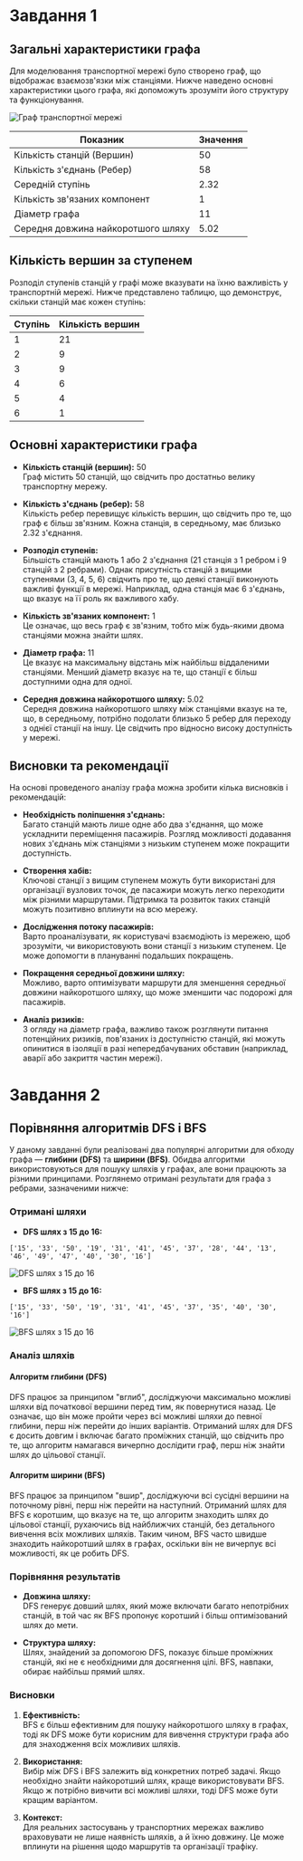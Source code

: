 # Завдання 1

## Загальні характеристики графа

Для моделювання транспортної мережі було створено граф, що відображає взаємозв'язки між станціями. Нижче наведено основні характеристики цього графа, які допоможуть зрозуміти його структуру та функціонування.

![Граф транспортної мережі](./task_01/results/transport_network_graph.png)

| **Показник**                       | **Значення** |
| ---------------------------------- | ------------ |
| Кількість станцій (Вершин)         | 50           |
| Кількість з'єднань (Ребер)         | 58           |
| Середній ступінь                   | 2.32         |
| Кількість зв'язаних компонент      | 1            |
| Діаметр графа                      | 11           |
| Середня довжина найкоротшого шляху | 5.02         |

## Кількість вершин за ступенем

Розподіл ступенів станцій у графі може вказувати на їхню важливість у транспортній мережі. Нижче представлено таблицю, що демонструє, скільки станцій має кожен ступінь:

| **Ступінь** | **Кількість вершин** |
| ----------- | -------------------- |
| 1           | 21                   |
| 2           | 9                    |
| 3           | 9                    |
| 4           | 6                    |
| 5           | 4                    |
| 6           | 1                    |

## Основні характеристики графа

- **Кількість станцій (вершин):** 50  
  Граф містить 50 станцій, що свідчить про достатньо велику транспортну мережу.

- **Кількість з'єднань (ребер):** 58  
  Кількість ребер перевищує кількість вершин, що свідчить про те, що граф є більш зв'язним. Кожна станція, в середньому, має близько 2.32 з'єднання.

- **Розподіл ступенів:**  
  Більшість станцій мають 1 або 2 з'єднання (21 станція з 1 ребром і 9 станцій з 2 ребрами). Однак присутність станцій з вищими ступенями (3, 4, 5, 6) свідчить про те, що деякі станції виконують важливі функції в мережі. Наприклад, одна станція має 6 з'єднань, що вказує на її роль як важливого хабу.

- **Кількість зв'язаних компонент:** 1  
  Це означає, що весь граф є зв'язним, тобто між будь-якими двома станціями можна знайти шлях.

- **Діаметр графа:** 11  
  Це вказує на максимальну відстань між найбільш віддаленими станціями. Менший діаметр вказує на те, що станції є більш доступними одна для одної.

- **Середня довжина найкоротшого шляху:** 5.02  
  Середня довжина найкоротшого шляху між станціями вказує на те, що, в середньому, потрібно подолати близько 5 ребер для переходу з однієї станції на іншу. Це свідчить про відносно високу доступність у мережі.

## Висновки та рекомендації

На основі проведеного аналізу графа можна зробити кілька висновків і рекомендацій:

- **Необхідність поліпшення з'єднань:**  
  Багато станцій мають лише одне або два з'єднання, що може ускладнити переміщення пасажирів. Розгляд можливості додавання нових з'єднань між станціями з низьким ступенем може покращити доступність.

- **Створення хабів:**  
  Ключові станції з вищим ступенем можуть бути використані для організації вузлових точок, де пасажири можуть легко переходити між різними маршрутами. Підтримка та розвиток таких станцій можуть позитивно вплинути на всю мережу.

- **Дослідження потоку пасажирів:**  
  Варто проаналізувати, як користувачі взаємодіють із мережею, щоб зрозуміти, чи використовують вони станції з низьким ступенем. Це може допомогти в плануванні подальших покращень.

- **Покращення середньої довжини шляху:**  
  Можливо, варто оптимізувати маршрути для зменшення середньої довжини найкоротшого шляху, що може зменшити час подорожі для пасажирів.

- **Аналіз ризиків:**  
  З огляду на діаметр графа, важливо також розглянути питання потенційних ризиків, пов'язаних із доступністю станцій, які можуть опинитися в ізоляції в разі непередбачуваних обставин (наприклад, аварії або закриття частин мережі).

# Завдання 2

## Порівняння алгоритмів DFS і BFS

У даному завданні були реалізовані два популярні алгоритми для обходу графа — **глибини (DFS)** та **ширини (BFS)**. Обидва алгоритми використовуються для пошуку шляхів у графах, але вони працюють за різними принципами. Розглянемо отримані результати для графа з ребрами, зазначеними нижче:

### Отримані шляхи

- **DFS шлях з 15 до 16:**

`['15', '33', '50', '19', '31', '41', '45', '37', '28', '44', '13', '46', '49', '47', '40', '30', '16']`

![DFS шлях з 15 до 16](./task_02/results/dfs_path.png)

- **BFS шлях з 15 до 16:**

`['15', '33', '50', '19', '31', '41', '45', '37', '35', '40', '30', '16']`

![BFS шлях з 15 до 16](./task_02/results/bfs_path.png)

### Аналіз шляхів

#### Алгоритм глибини (DFS)

DFS працює за принципом "вглиб", досліджуючи максимально можливі шляхи від початкової вершини перед тим, як повернутися назад. Це означає, що він може пройти через всі можливі шляхи до певної глибини, перш ніж перейти до інших варіантів. Отриманий шлях для DFS є досить довгим і включає багато проміжних станцій, що свідчить про те, що алгоритм намагався вичерпно дослідити граф, перш ніж знайти шлях до цільової станції.

#### Алгоритм ширини (BFS)

BFS працює за принципом "вшир", досліджуючи всі сусідні вершини на поточному рівні, перш ніж перейти на наступний. Отриманий шлях для BFS є коротшим, що вказує на те, що алгоритм знаходить шлях до цільової станції, рухаючись від найближчих станцій, без детального вивчення всіх можливих шляхів. Таким чином, BFS часто швидше знаходить найкоротший шлях в графах, оскільки він не вичерпує всі можливості, як це робить DFS.

### Порівняння результатів

- **Довжина шляху:**  
  DFS генерує довший шлях, який може включати багато непотрібних станцій, в той час як BFS пропонує коротший і більш оптимізований шлях до мети.

- **Структура шляху:**  
  Шлях, знайдений за допомогою DFS, показує більше проміжних станцій, які не є необхідними для досягнення цілі. BFS, навпаки, обирає найбільш прямий шлях.

### Висновки

1. **Ефективність:**  
   BFS є більш ефективним для пошуку найкоротшого шляху в графах, тоді як DFS може бути корисним для вивчення структури графа або для знаходження всіх можливих шляхів.

2. **Використання:**  
   Вибір між DFS і BFS залежить від конкретних потреб задачі. Якщо необхідно знайти найкоротший шлях, краще використовувати BFS. Якщо ж потрібно вивчити всі можливі шляхи, тоді DFS може бути кращим варіантом.

3. **Контекст:**  
   Для реальних застосувань у транспортних мережах важливо враховувати не лише наявність шляхів, а й їхню довжину. Це може вплинути на рішення щодо маршрутів та організації трафіку.
